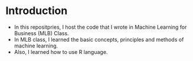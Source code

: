 # Introduction
* In this repositpries, I host the code that I wrote in Machine Learning for Business (MLB) Class.
* In MLB class, I learned the basic concepts, principles and methods of machine learning.
* Also, I learned how to use R language.
